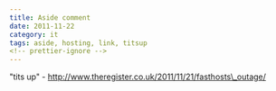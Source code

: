 ```yaml
---
title: Aside comment
date: 2011-11-22
category: it
tags: aside, hosting, link, titsup
<!-- prettier-ignore -->
---
```


"tits up" - <http://www.theregister.co.uk/2011/11/21/fasthosts\_outage/>
